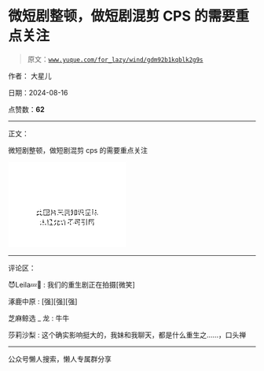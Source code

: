 # 微短剧整顿，做短剧混剪 CPS 的需要重点关注

> 原文：[`www.yuque.com/for_lazy/wind/gdm92b1kqblk2g9s`](https://www.yuque.com/for_lazy/wind/gdm92b1kqblk2g9s)

作者： 大星儿

日期：2024-08-16

点赞数：**62**

* * *

正文：

微短剧整顿，做短剧混剪 cps 的需要重点关注

![](img/05adee65220629062170e13c223f1e26.png "None")

* * *

评论区：

😈Leila💤💓 : 我们的重生剧正在拍摄[微笑]

涿鹿中原 : [强][强][强]

芝麻鲸选 _ 龙 : 牛牛

莎莉沙梨 : 这个确实影响挺大的，我妹和我聊天，都是什么重生之……，口头禅

* * *

公众号懒人搜索，懒人专属群分享